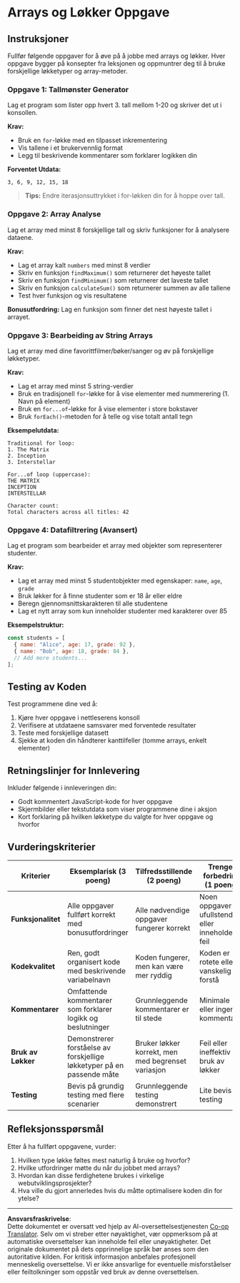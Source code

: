 <!--
CO_OP_TRANSLATOR_METADATA:
{
  "original_hash": "8abcada0534e0fb3a7556ea3c5a2a8a4",
  "translation_date": "2025-10-23T22:17:18+00:00",
  "source_file": "2-js-basics/4-arrays-loops/assignment.md",
  "language_code": "no"
}
-->
# Arrays og Løkker Oppgave

## Instruksjoner

Fullfør følgende oppgaver for å øve på å jobbe med arrays og løkker. Hver oppgave bygger på konsepter fra leksjonen og oppmuntrer deg til å bruke forskjellige løkketyper og array-metoder.

### Oppgave 1: Tallmønster Generator
Lag et program som lister opp hvert 3. tall mellom 1-20 og skriver det ut i konsollen.

**Krav:**
- Bruk en `for`-løkke med en tilpasset inkrementering
- Vis tallene i et brukervennlig format
- Legg til beskrivende kommentarer som forklarer logikken din

**Forventet Utdata:**
```
3, 6, 9, 12, 15, 18
```

> **Tips:** Endre iterasjonsuttrykket i for-løkken din for å hoppe over tall.

### Oppgave 2: Array Analyse
Lag et array med minst 8 forskjellige tall og skriv funksjoner for å analysere dataene.

**Krav:**
- Lag et array kalt `numbers` med minst 8 verdier
- Skriv en funksjon `findMaximum()` som returnerer det høyeste tallet
- Skriv en funksjon `findMinimum()` som returnerer det laveste tallet  
- Skriv en funksjon `calculateSum()` som returnerer summen av alle tallene
- Test hver funksjon og vis resultatene

**Bonusutfordring:** Lag en funksjon som finner det nest høyeste tallet i arrayet.

### Oppgave 3: Bearbeiding av String Arrays
Lag et array med dine favorittfilmer/bøker/sanger og øv på forskjellige løkketyper.

**Krav:**
- Lag et array med minst 5 string-verdier
- Bruk en tradisjonell `for`-løkke for å vise elementer med nummerering (1. Navn på element)
- Bruk en `for...of`-løkke for å vise elementer i store bokstaver
- Bruk `forEach()`-metoden for å telle og vise totalt antall tegn

**Eksempelutdata:**
```
Traditional for loop:
1. The Matrix
2. Inception
3. Interstellar

For...of loop (uppercase):
THE MATRIX
INCEPTION
INTERSTELLAR

Character count:
Total characters across all titles: 42
```

### Oppgave 4: Datafiltrering (Avansert)
Lag et program som bearbeider et array med objekter som representerer studenter.

**Krav:**
- Lag et array med minst 5 studentobjekter med egenskaper: `name`, `age`, `grade`
- Bruk løkker for å finne studenter som er 18 år eller eldre
- Beregn gjennomsnittskarakteren til alle studentene
- Lag et nytt array som kun inneholder studenter med karakterer over 85

**Eksempelstruktur:**
```javascript
const students = [
  { name: "Alice", age: 17, grade: 92 },
  { name: "Bob", age: 18, grade: 84 },
  // Add more students...
];
```

## Testing av Koden

Test programmene dine ved å:
1. Kjøre hver oppgave i nettleserens konsoll
2. Verifisere at utdataene samsvarer med forventede resultater
3. Teste med forskjellige datasett
4. Sjekke at koden din håndterer kanttilfeller (tomme arrays, enkelt elementer)

## Retningslinjer for Innlevering

Inkluder følgende i innleveringen din:
- Godt kommentert JavaScript-kode for hver oppgave
- Skjermbilder eller tekstutdata som viser programmene dine i aksjon
- Kort forklaring på hvilken løkketype du valgte for hver oppgave og hvorfor

## Vurderingskriterier

| Kriterier | Eksemplarisk (3 poeng) | Tilfredsstillende (2 poeng) | Trenger forbedring (1 poeng) |
| --------- | ---------------------- | -------------------------- | --------------------------- |
| **Funksjonalitet** | Alle oppgaver fullført korrekt med bonusutfordringer | Alle nødvendige oppgaver fungerer korrekt | Noen oppgaver er ufullstendige eller inneholder feil |
| **Kodekvalitet** | Ren, godt organisert kode med beskrivende variabelnavn | Koden fungerer, men kan være mer ryddig | Koden er rotete eller vanskelig å forstå |
| **Kommentarer** | Omfattende kommentarer som forklarer logikk og beslutninger | Grunnleggende kommentarer er til stede | Minimale eller ingen kommentarer |
| **Bruk av Løkker** | Demonstrerer forståelse av forskjellige løkketyper på en passende måte | Bruker løkker korrekt, men med begrenset variasjon | Feil eller ineffektiv bruk av løkker |
| **Testing** | Bevis på grundig testing med flere scenarier | Grunnleggende testing demonstrert | Lite bevis på testing |

## Refleksjonsspørsmål

Etter å ha fullført oppgavene, vurder:
1. Hvilken type løkke føltes mest naturlig å bruke og hvorfor?
2. Hvilke utfordringer møtte du når du jobbet med arrays?
3. Hvordan kan disse ferdighetene brukes i virkelige webutviklingsprosjekter?
4. Hva ville du gjort annerledes hvis du måtte optimalisere koden din for ytelse?

---

**Ansvarsfraskrivelse**:  
Dette dokumentet er oversatt ved hjelp av AI-oversettelsestjenesten [Co-op Translator](https://github.com/Azure/co-op-translator). Selv om vi streber etter nøyaktighet, vær oppmerksom på at automatiske oversettelser kan inneholde feil eller unøyaktigheter. Det originale dokumentet på dets opprinnelige språk bør anses som den autoritative kilden. For kritisk informasjon anbefales profesjonell menneskelig oversettelse. Vi er ikke ansvarlige for eventuelle misforståelser eller feiltolkninger som oppstår ved bruk av denne oversettelsen.